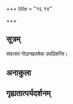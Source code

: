 +++
title = "१६ १४"

+++
## सूत्रम्
संवत्सरं गोदानव्रतमेक उपदिशन्ति।
## अनाकुला

## गृह्यतात्पर्यदर्शनम्

